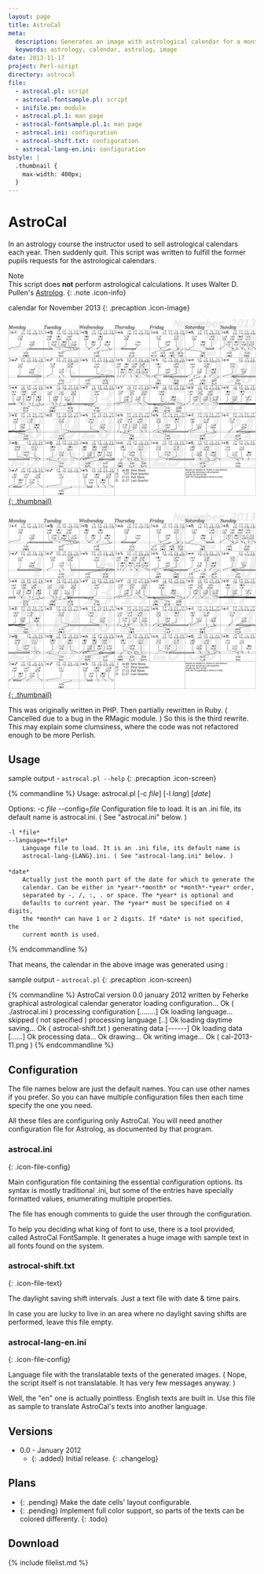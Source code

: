 ```yaml
---
layout: page
title: AstroCal
meta:
  description: Generates an image with astrological calendar for a month.
  keywords: astrology, calendar, astrolog, image
date: 2013-11-17
project: Perl-script
directory: astrocal
file:
  - astrocal.pl: script
  - astrocal-fontsample.pl: script
  - inifile.pm: module
  - astrocal.pl.1: man page
  - astrocal-fontsample.pl.1: man page
  - astrocal.ini: configuration
  - astrocal-shift.txt: configuration
  - astrocal-lang-en.ini: configuration
bstyle: |
  .thumbnail {
    max-width: 400px;
  }
---
```


# AstroCal

In an astrology course the instructor used to sell astrological calendars each
year. Then suddenly quit. This script was written to fulfill the former pupils
requests for the astrological calendars.

Note  
This script does **not** perform astrological calculations. It uses Walter D.
Pullen's [Astrolog](http://www.astrolog.org/astrolog.htm).
{: .note .icon-info}

calendar for November 2013
{: .precaption .icon-image}

[![sample calendar](cal-2013-11.png "follow this link to the full size view"){: .thumbnail}](cal-2013-11.png)

[![sample calendar](cal-2013-11.png "follow this link to the full size view"){: .thumbnail}](astrocal-fontsample.png)

This was originally written in PHP. Then partially rewritten in Ruby.
( Cancelled due to a bug in the RMagic module. ) So this is the third rewrite.
This may explain some clumsiness, where the code was not refactored enough to be
more Perlish.

## Usage

sample output - `astrocal.pl --help`
{: .precaption .icon-screen}

{% commandline %}
Usage:
    astrocal.pl [-c *file*] [-l *lang*] [*date*]

Options:
    -c *file*
    --config=*file*
        Configuration file to load. It is an .ini file, its default name is
        astrocal.ini. ( See "astrocal.ini" below. )

    -l *file*
    --language=*file*
        Language file to load. It is an .ini file, its default name is
        astrocal-lang-{LANG}.ini. ( See "astrocal-lang.ini" below. )

    *date*
        Actually just the month part of the date for which to generate the
        calendar. Can be either in *year*-*month* or *month*-*year* order,
        separated by -, /, :, . or space. The *year* is optional and
        defaults to current year. The *year* must be specified on 4 digits,
        the *month* can have 1 or 2 digits. If *date* is not specified, the
        current month is used.
{% endcommandline %}

That means, the calendar in the above image was generated using :

sample output - `astrocal.pl`
{: .precaption .icon-screen}

{% commandline %}
AstroCal   version 0.0   january 2012   written by Feherke
graphical astrological calendar generator
loading configuration... Ok ( ./astrocal.ini )
processing configuration [........] Ok
loading language... skipped ( not specified )
processing language [..] Ok
loading daytime saving... Ok ( astrocal-shift.txt )
generating data [------] Ok
loading data [......] Ok
processing data... Ok
drawing...
Ok
writing image... Ok ( cal-2013-11.png )
{% endcommandline %}

## Configuration

The file names below are just the default names. You can use other names if you
prefer. So you can have multiple configuration files then each time specify the
one you need.

All these files are configuring only AstroCal. You will need another
configuration file for Astrolog, as documented by that program.

### astrocal.ini
{: .icon-file-config}

Main configuration file containing the essential configuration options. Its
syntax is mostly traditional .ini, but some of the entries have specially
formatted values, enumerating multiple properties.

The file has enough comments to guide the user through the configuration.

To help you deciding what king of font to use, there is a tool provided, called
AstroCal FontSample. It generates a huge image with sample text in all fonts
found on the system.

### astrocal-shift.txt
{: .icon-file-text}

The daylight saving shift intervals. Just a text file with date & time pairs.

In case you are lucky to live in an area where no daylight saving shifts are
performed, leave this file empty.

### astrocal-lang-en.ini
{: .icon-file-config}

Language file with the translatable texts of the generated images. ( Nope, the
script itself is not translatable. It has very few messages anyway. )

Well, the "en" one is actually pointless. English texts are built in. Use this
file as sample to translate AstroCal's texts into another language.

## Versions

* 0.0 - January 2012
  * {: .added} Initial release.
{: .changelog}

## Plans

* {: .pending} Make the date cells' layout configurable.
* {: .pending} Implement full color support, so parts of the texts can be
  colored differenty.
{: .todo}

## Download

{% include filelist.md %}
